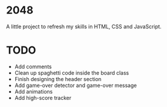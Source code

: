 # 2048
A little project to refresh my skills in HTML, CSS and JavaScript.

# TODO
- Add comments
- Clean up spaghetti code inside the board class
- Finish designing the header section
- Add game-over detector and game-over message
- Add animations
- Add high-score tracker